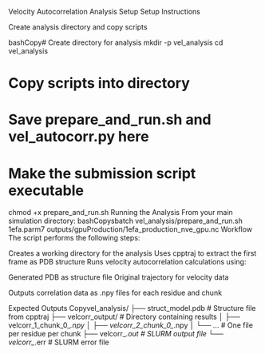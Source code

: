 Velocity Autocorrelation Analysis Setup
Setup Instructions

Create analysis directory and copy scripts

bashCopy# Create directory for analysis
mkdir -p vel_analysis
cd vel_analysis

# Copy scripts into directory
# Save prepare_and_run.sh and vel_autocorr.py here
# Make the submission script executable
chmod +x prepare_and_run.sh
Running the Analysis
From your main simulation directory:
bashCopysbatch vel_analysis/prepare_and_run.sh 1efa.parm7 outputs/gpuProduction/1efa_production_nve_gpu.nc
Workflow
The script performs the following steps:

Creates a working directory for the analysis
Uses cpptraj to extract the first frame as PDB structure
Runs velocity autocorrelation calculations using:

Generated PDB as structure file
Original trajectory for velocity data


Outputs correlation data as .npy files for each residue and chunk

Expected Outputs
Copyvel_analysis/
├── struct_model.pdb           # Structure file from cpptraj
├── velcorr_output/           # Directory containing results
│   ├── velcorr_1_chunk_0_*.npy
│   ├── velcorr_2_chunk_0_*.npy
│   └── ...                   # One file per residue per chunk
├── velcorr_*.out             # SLURM output file
└── velcorr_*.err             # SLURM error file
